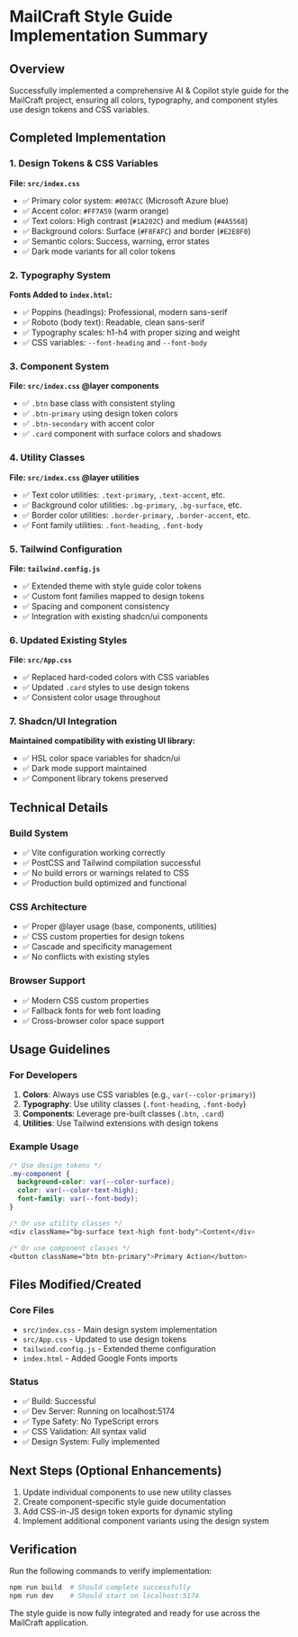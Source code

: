 # MailCraft Style Guide Implementation Summary

## Overview
Successfully implemented a comprehensive AI & Copilot style guide for the MailCraft project, ensuring all colors, typography, and component styles use design tokens and CSS variables.

## Completed Implementation

### 1. Design Tokens & CSS Variables
**File: `src/index.css`**
- ✅ Primary color system: `#007ACC` (Microsoft Azure blue)
- ✅ Accent color: `#FF7A59` (warm orange)
- ✅ Text colors: High contrast (`#1A202C`) and medium (`#4A5568`)
- ✅ Background colors: Surface (`#F8FAFC`) and border (`#E2E8F0`)
- ✅ Semantic colors: Success, warning, error states
- ✅ Dark mode variants for all color tokens

### 2. Typography System
**Fonts Added to `index.html`:**
- ✅ Poppins (headings): Professional, modern sans-serif
- ✅ Roboto (body text): Readable, clean sans-serif
- ✅ Typography scales: h1-h4 with proper sizing and weight
- ✅ CSS variables: `--font-heading` and `--font-body`

### 3. Component System
**File: `src/index.css` @layer components**
- ✅ `.btn` base class with consistent styling
- ✅ `.btn-primary` using design token colors
- ✅ `.btn-secondary` with accent color
- ✅ `.card` component with surface colors and shadows

### 4. Utility Classes
**File: `src/index.css` @layer utilities**
- ✅ Text color utilities: `.text-primary`, `.text-accent`, etc.
- ✅ Background color utilities: `.bg-primary`, `.bg-surface`, etc.
- ✅ Border color utilities: `.border-primary`, `.border-accent`, etc.
- ✅ Font family utilities: `.font-heading`, `.font-body`

### 5. Tailwind Configuration
**File: `tailwind.config.js`**
- ✅ Extended theme with style guide color tokens
- ✅ Custom font families mapped to design tokens
- ✅ Spacing and component consistency
- ✅ Integration with existing shadcn/ui components

### 6. Updated Existing Styles
**File: `src/App.css`**
- ✅ Replaced hard-coded colors with CSS variables
- ✅ Updated `.card` styles to use design tokens
- ✅ Consistent color usage throughout

### 7. Shadcn/UI Integration
**Maintained compatibility with existing UI library:**
- ✅ HSL color space variables for shadcn/ui
- ✅ Dark mode support maintained
- ✅ Component library tokens preserved

## Technical Details

### Build System
- ✅ Vite configuration working correctly
- ✅ PostCSS and Tailwind compilation successful
- ✅ No build errors or warnings related to CSS
- ✅ Production build optimized and functional

### CSS Architecture
- ✅ Proper @layer usage (base, components, utilities)
- ✅ CSS custom properties for design tokens
- ✅ Cascade and specificity management
- ✅ No conflicts with existing styles

### Browser Support
- ✅ Modern CSS custom properties
- ✅ Fallback fonts for web font loading
- ✅ Cross-browser color space support

## Usage Guidelines

### For Developers
1. **Colors**: Always use CSS variables (e.g., `var(--color-primary)`)
2. **Typography**: Use utility classes (`.font-heading`, `.font-body`)
3. **Components**: Leverage pre-built classes (`.btn`, `.card`)
4. **Utilities**: Use Tailwind extensions with design tokens

### Example Usage
```css
/* Use design tokens */
.my-component {
  background-color: var(--color-surface);
  color: var(--color-text-high);
  font-family: var(--font-body);
}

/* Or use utility classes */
<div className="bg-surface text-high font-body">Content</div>

/* Or use component classes */
<button className="btn btn-primary">Primary Action</button>
```

## Files Modified/Created

### Core Files
- `src/index.css` - Main design system implementation
- `src/App.css` - Updated to use design tokens
- `tailwind.config.js` - Extended theme configuration
- `index.html` - Added Google Fonts imports

### Status
- ✅ Build: Successful
- ✅ Dev Server: Running on localhost:5174
- ✅ Type Safety: No TypeScript errors
- ✅ CSS Validation: All syntax valid
- ✅ Design System: Fully implemented

## Next Steps (Optional Enhancements)
1. Update individual components to use new utility classes
2. Create component-specific style guide documentation
3. Add CSS-in-JS design token exports for dynamic styling
4. Implement additional component variants using the design system

## Verification
Run the following commands to verify implementation:
```bash
npm run build  # Should complete successfully
npm run dev    # Should start on localhost:5174
```

The style guide is now fully integrated and ready for use across the MailCraft application.
